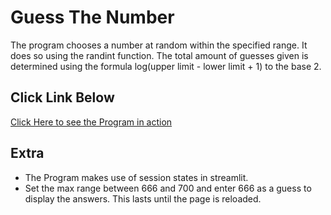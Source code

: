 # Guess The Number
The program chooses a number at random within the specified range.
It does so using the randint function. The total amount of guesses given is determined
using the formula log(upper limit - lower limit + 1) to the base 2. 

## Click Link Below 
[Click Here to see the Program in action](https://itsnotrohit02-guessthenumber-guessapp-u58s79.streamlit.app/)

## Extra
* The Program makes use of session states in streamlit.
* Set the max range between 666 and 700 and enter 666 as a guess to display the answers. This lasts until the page is reloaded.